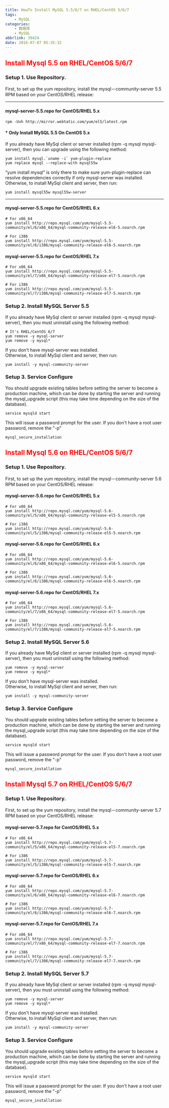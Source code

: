 ```yaml
---
title: HowTo Install MySQL 5.5/6/7 on RHEL/CentOS 5/6/7
tags: 
    - MySQL
categories: 
    - 数据库
    - MySQL
abbrlink: 39424
date: 2016-07-07 05:35:32
---
```


## <font color=red>Install Mysql 5.5 on RHEL/CentOS 5/6/7 </font>

### **Setup 1. Use Repository.**

First, to set up the yum repository, install the mysql－community-server 5.5 RPM based on your CentOS/RHEL release: <br>

---
#### **mysql-server-5.5.repo for CentOS/RHEL 5.x**
```
rpm -Uvh http://mirror.webtatic.com/yum/el5/latest.rpm
```
#### * **Only Install MySQL 5.5 On CentOS 5.x**
If you already have MySql client or server installed (rpm -q mysql mysql-server), then you can upgrade using the following method:<br>
```
yum install mysql.`uname -i` yum-plugin-replace
yum replace mysql --replace-with mysql55w
```

“yum install mysql” is only there to make sure yum-plugin-replace can resolve dependencies correctly if only mysql-server was installed.<br>
Otherwise, to install MySql client and server, then run:<br>
```
yum install mysql55w mysql55w-server
```
---

#### **mysql-server-5.5.repo for CentOS/RHEL 6.x**
```
# For x86_64
yum install http://repo.mysql.com/yum/mysql-5.5-community/el/6/x86_64/mysql-community-release-el6-5.noarch.rpm

# For i386
yum install http://repo.mysql.com/yum/mysql-5.5-community/el/6/i386/mysql-community-release-el6-5.noarch.rpm
```

#### **mysql-server-5.5.repo for CentOS/RHEL 7.x**
```
# For x86_64
yum install http://repo.mysql.com/yum/mysql-5.5-community/el/7/x86_64/mysql-community-release-el7-5.noarch.rpm

# For i386
yum install http://repo.mysql.com/yum/mysql-5.5-community/el/7/i386/mysql-community-release-el7-5.noarch.rpm
```

### **Setup 2. Install MySQL Server 5.5**
If you already have MySql client or server installed (rpm -q mysql mysql-server), then you must uninstall using the following method:<br>
```
# It's RHEL/CentOS 6/7
yum remove -y mysql-server
yum remove -y mysql*
```

If you don't have mysql-server was installed.<br>
Otherwise, to install MySql client and server, then run:<br>
```
yum install -y mysql-community-server
```

### **Setup 3. Service Configure**
You should upgrade existing tables before setting the server to become a production machine, which can be done by starting the server and running the mysql_upgrade script (this may take time depending on the size of the database).<br>
```
service mysqld start
```
This will issue a password prompt for the user. If you don't have a root user password, remove the "-p"<br>
```
mysql_secure_installation
```

## <font color=red>Install Mysql 5.6 on RHEL/CentOS 5/6/7 </font>

### **Setup 1. Use Repository.**

First, to set up the yum repository, install the mysql－community-server 5.6 RPM based on your CentOS/RHEL release: <br>

#### **mysql-server-5.6.repo for CentOS/RHEL 5.x**
```
# For x86_64
yum install http://repo.mysql.com/yum/mysql-5.6-community/el/5/x86_64/mysql-community-release-el5-5.noarch.rpm

# For i386
yum install http://repo.mysql.com/yum/mysql-5.6-community/el/5/i386/mysql-community-release-el5-5.noarch.rpm
```

#### **mysql-server-5.6.repo for CentOS/RHEL 6.x**
```
# For x86_64
yum install http://repo.mysql.com/yum/mysql-5.6-community/el/6/x86_64/mysql-community-release-el6-5.noarch.rpm

# For i386
yum install http://repo.mysql.com/yum/mysql-5.6-community/el/6/i386/mysql-community-release-el6-5.noarch.rpm
```

#### **mysql-server-5.6.repo for CentOS/RHEL 7.x**
```
# For x86_64
yum install http://repo.mysql.com/yum/mysql-5.6-community/el/7/x86_64/mysql-community-release-el7-5.noarch.rpm

# For i386
yum install http://repo.mysql.com/yum/mysql-5.6-community/el/7/i386/mysql-community-release-el7-5.noarch.rpm
```


### **Setup 2. Install MySQL Server 5.6**
If you already have MySql client or server installed (rpm -q mysql mysql-server), then you must uninstall using the following method:<br>
```
yum remove -y mysql-server
yum remove -y mysql*
```

If you don't have mysql-server was installed.<br>
Otherwise, to install MySql client and server, then run:<br>
```
yum install -y mysql-community-server
```

### **Setup 3. Service Configure**
You should upgrade existing tables before setting the server to become a production machine, which can be done by starting the server and running the mysql_upgrade script (this may take time depending on the size of the database).<br>
```
service mysqld start
```
This will issue a password prompt for the user. If you don't have a root user password, remove the "-p"<br>
```
mysql_secure_installation
```

## <font color=red>Install Mysql 5.7 on RHEL/CentOS 5/6/7 </font>

### **Setup 1. Use Repository.**

First, to set up the yum repository, install the mysql－community-server 5.7 RPM based on your CentOS/RHEL release: <br>

#### **mysql-server-5.7.repo for CentOS/RHEL 5.x**
```
# For x86_64
yum install http://repo.mysql.com/yum/mysql-5.7-community/el/5/x86_64/mysql-community-release-el5-7.noarch.rpm

# For i386
yum install http://repo.mysql.com/yum/mysql-5.7-community/el/5/i386/mysql-community-release-el5-7.noarch.rpm
```

#### **mysql-server-5.7.repo for CentOS/RHEL 6.x**
```
# For x86_64
yum install http://repo.mysql.com/yum/mysql-5.7-community/el/6/x86_64/mysql-community-release-el6-7.noarch.rpm

# For i386
yum install http://repo.mysql.com/yum/mysql-5.7-community/el/6/i386/mysql-community-release-el6-7.noarch.rpm
```

#### **mysql-server-5.7.repo for CentOS/RHEL 7.x**
```
# For x86_64
yum install http://repo.mysql.com/yum/mysql-5.7-community/el/7/x86_64/mysql-community-release-el7-7.noarch.rpm

# For i386
yum install http://repo.mysql.com/yum/mysql-5.7-community/el/7/i386/mysql-community-release-el7-7.noarch.rpm
```


### **Setup 2. Install MySQL Server 5.7**
If you already have MySql client or server installed (rpm -q mysql mysql-server), then you must uninstall using the following method:<br>
```
yum remove -y mysql-server
yum remove -y mysql*
```

If you don't have mysql-server was installed.<br>
Otherwise, to install MySql client and server, then run:<br>
```
yum install -y mysql-community-server
```

### **Setup 3. Service Configure**
You should upgrade existing tables before setting the server to become a production machine, which can be done by starting the server and running the mysql_upgrade script (this may take time depending on the size of the database).<br>
```
service mysqld start
```
This will issue a password prompt for the user. If you don't have a root user password, remove the "-p"<br>
```
mysql_secure_installation
```






